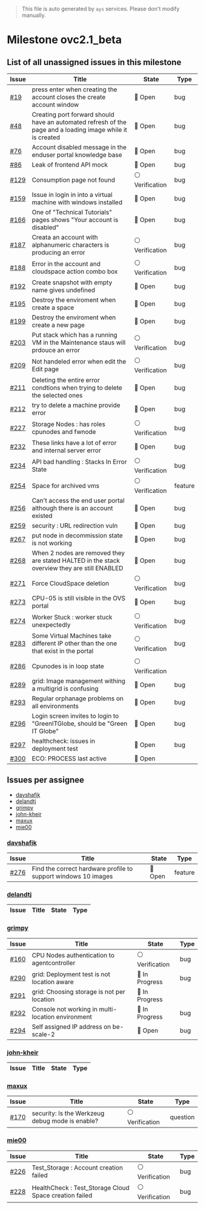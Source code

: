 > This file is auto generated by `ays` services. Please don't modify manually.

# Milestone ovc2.1_beta

## List of all unassigned issues in this milestone

|Issue|Title|State|Type|
|-----|-----|-----|---|
|[#19](https://github.com/0-complexity/openvcloud/issues/19)|press enter when creating the account closes the create account window|:red_circle: Open|bug|
|[#48](https://github.com/0-complexity/openvcloud/issues/48)|Creating port forward should have an automated refresh of the page and a loading image while it is created|:red_circle: Open|bug|
|[#76](https://github.com/0-complexity/openvcloud/issues/76)|Account disabled message in the enduser portal knowledge base|:red_circle: Open|bug|
|[#86](https://github.com/0-complexity/openvcloud/issues/86)|Leak of frontend API mock|:red_circle: Open|bug|
|[#129](https://github.com/0-complexity/openvcloud/issues/129)|Consumption page not found|:white_circle: Verification|bug|
|[#159](https://github.com/0-complexity/openvcloud/issues/159)|Issue in login in into a virtual machine with windows installed|:red_circle: Open|bug|
|[#166](https://github.com/0-complexity/openvcloud/issues/166)|One of "Technical Tutorials" pages shows "Your account is disabled"|:red_circle: Open|bug|
|[#187](https://github.com/0-complexity/openvcloud/issues/187)|Creata an account with alphanumeric characters is producing an error|:white_circle: Verification|bug|
|[#188](https://github.com/0-complexity/openvcloud/issues/188)|Error in the account and cloudspace  action combo box|:white_circle: Verification|bug|
|[#192](https://github.com/0-complexity/openvcloud/issues/192)|Create snapshot with empty name gives undefined|:red_circle: Open|bug|
|[#195](https://github.com/0-complexity/openvcloud/issues/195)|Destroy the enviroment when create a space|:red_circle: Open|bug|
|[#199](https://github.com/0-complexity/openvcloud/issues/199)|Destroy the enviroment when create a new page|:red_circle: Open|bug|
|[#203](https://github.com/0-complexity/openvcloud/issues/203)|Put stack which has a running VM in the Maintenance staus will prdouce an error|:white_circle: Verification|bug|
|[#209](https://github.com/0-complexity/openvcloud/issues/209)|Not handeled error when edit the Edit page|:white_circle: Verification|bug|
|[#211](https://github.com/0-complexity/openvcloud/issues/211)|Deleting the entire error condtions when trying to delete the selected ones|:red_circle: Open|bug|
|[#212](https://github.com/0-complexity/openvcloud/issues/212)|try to delete a machine provide error|:red_circle: Open|bug|
|[#227](https://github.com/0-complexity/openvcloud/issues/227)|Storage Nodes : has roles cpunodes and fwnode|:white_circle: Verification|bug|
|[#232](https://github.com/0-complexity/openvcloud/issues/232)|These links have a lot of error and internal server error|:red_circle: Open|bug|
|[#234](https://github.com/0-complexity/openvcloud/issues/234)|API  bad handling : Stacks In Error State|:white_circle: Verification|bug|
|[#254](https://github.com/0-complexity/openvcloud/issues/254)|Space for archived vms |:white_circle: Verification|feature|
|[#256](https://github.com/0-complexity/openvcloud/issues/256)|Can't access the end user portal although there is an account existed|:red_circle: Open|bug|
|[#259](https://github.com/0-complexity/openvcloud/issues/259)|security : URL redirection vuln|:red_circle: Open|bug|
|[#267](https://github.com/0-complexity/openvcloud/issues/267)|put node in decommission state is not working|:red_circle: Open|bug|
|[#268](https://github.com/0-complexity/openvcloud/issues/268)|When 2 nodes are removed they are stated HALTED in the stack overview they are still ENABLED|:red_circle: Open|bug|
|[#271](https://github.com/0-complexity/openvcloud/issues/271)|Force CloudSpace deletion|:white_circle: Verification|bug|
|[#273](https://github.com/0-complexity/openvcloud/issues/273)|CPU-05 is still visible in the OVS portal|:red_circle: Open|bug|
|[#274](https://github.com/0-complexity/openvcloud/issues/274)|Worker Stuck : worker stuck unexpectedly|:white_circle: Verification|bug|
|[#283](https://github.com/0-complexity/openvcloud/issues/283)|Some Virtual Machines take different IP other than the one that exist in the portal|:white_circle: Verification|bug|
|[#286](https://github.com/0-complexity/openvcloud/issues/286)|Cpunodes is  in loop state|:white_circle: Verification||
|[#289](https://github.com/0-complexity/openvcloud/issues/289)|grid: Image management withing a multigrid is confusing|:red_circle: Open|bug|
|[#293](https://github.com/0-complexity/openvcloud/issues/293)|Regular orphanage problems on all environments|:red_circle: Open|bug|
|[#296](https://github.com/0-complexity/openvcloud/issues/296)|Login screen invites to login to "GreenITGlobe, should be "Green IT Globe"|:red_circle: Open|bug|
|[#297](https://github.com/0-complexity/openvcloud/issues/297)|healthcheck: issues in deployment test|:red_circle: Open|bug|
|[#300](https://github.com/0-complexity/openvcloud/issues/300)|ECO: PROCESS last active|:red_circle: Open||


## Issues per assignee
- [davshafik](#davshafik)
- [delandtj](#delandtj)
- [grimpy](#grimpy)
- [john-kheir](#john-kheir)
- [maxux](#maxux)
- [mie00](#mie00)



### [davshafik](https://github.com/davshafik)

|Issue|Title|State|Type|
|-----|-----|-----|----|
|[#276](https://github.com/0-complexity/openvcloud/issues/276)|Find the correct hardware profile to support windows 10 images|:red_circle: Open|feature|


### [delandtj](https://github.com/delandtj)

|Issue|Title|State|Type|
|-----|-----|-----|----|


### [grimpy](https://github.com/grimpy)

|Issue|Title|State|Type|
|-----|-----|-----|----|
|[#160](https://github.com/0-complexity/openvcloud/issues/160)|CPU Nodes authentication to agentcontroller|:white_circle: Verification|bug|
|[#290](https://github.com/0-complexity/openvcloud/issues/290)|grid: Deployment test is not location aware|:large_blue_circle: In Progress|bug|
|[#291](https://github.com/0-complexity/openvcloud/issues/291)|grid: Choosing storage is not per location|:large_blue_circle: In Progress||
|[#292](https://github.com/0-complexity/openvcloud/issues/292)|Console not working in multi-location environment|:large_blue_circle: In Progress|bug|
|[#294](https://github.com/0-complexity/openvcloud/issues/294)|Self assigned IP address on be-scale-2|:red_circle: Open|bug|


### [john-kheir](https://github.com/john-kheir)

|Issue|Title|State|Type|
|-----|-----|-----|----|


### [maxux](https://github.com/maxux)

|Issue|Title|State|Type|
|-----|-----|-----|----|
|[#170](https://github.com/0-complexity/openvcloud/issues/170)|security: Is the Werkzeug debug mode is enable?|:white_circle: Verification|question|


### [mie00](https://github.com/mie00)

|Issue|Title|State|Type|
|-----|-----|-----|----|
|[#226](https://github.com/0-complexity/openvcloud/issues/226)|Test_Storage : Account creation failed|:white_circle: Verification|bug|
|[#228](https://github.com/0-complexity/openvcloud/issues/228)|HealthCheck : Test_Storage  Cloud Space creation failed|:white_circle: Verification|bug|

